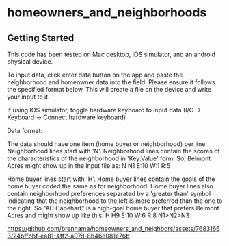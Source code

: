 # homeowners_and_neighborhoods


## Getting Started

This code has been tested on Mac desktop, IOS simulator, and an android physical device.

To input data, click enter data button on the app and paste the neighborhood and homeowner data into the field. Please ensure it follows the specified format below. This will create a file on the device and write your input to it.

If using IOS simulator, toggle hardware keyboard to input data (I/O -> Keyboard -> Connect hardware keyboard)



Data format:

The data should have one item (home buyer or neighborhood) per line.
Neighborhood lines start with 'N'. Neighborhood lines contain the scores of the characteristics of the
neighborhood in 'Key:Value' form. So, Belmont Acres might show up in the input file as:
N N1 E:10 W:1 R:5

Home buyer lines start with 'H'. Home buyer lines contain the goals of the home buyer coded the same as
for neighborhood. Home buyer lines also contain neighborhood preferences separated by a 'greater than'
symbol indicating that the neighborhood to the left is more preferred than the one to the right. So "AC
Capehart" is a high-goal home buyer that prefers Belmont Acres and might show up like this:
H H9 E:10 W:6 R:8 N1>N2>N3




https://github.com/brennama/homeowners_and_neighbors/assets/76831663/24bffbbf-ea81-4ff2-a97d-8b46e081e76b

